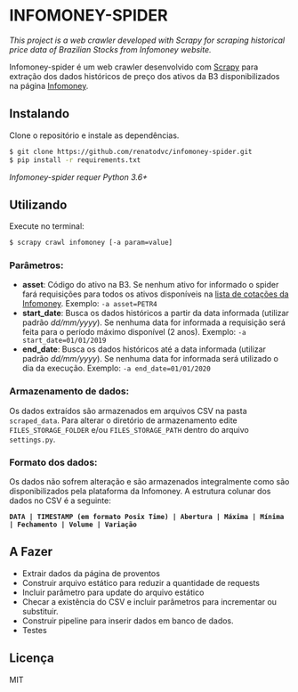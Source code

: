 # INFOMONEY-SPIDER 
*This project is a web crawler developed with Scrapy for scraping historical price data of Brazilian Stocks from Infomoney website.*

Infomoney-spider é um web crawler desenvolvido com [Scrapy](https://scrapy.org/) para extração dos dados históricos de preço dos ativos da B3 disponibilizados na página [Infomoney](https://www.infomoney.com.br/).

## Instalando
Clone o repositório e instale as dependências.
```sh
$ git clone https://github.com/renatodvc/infomoney-spider.git
$ pip install -r requirements.txt
```
*Infomoney-spider requer Python 3.6+*

## Utilizando 
Execute no terminal:
```sh
$ scrapy crawl infomoney [-a param=value] 
```
### Parâmetros:
* **asset**: Código do ativo na B3. Se nenhum ativo for informado o spider fará requisições para todos os ativos disponíveis na [lista de cotações da Infomoney](https://www.infomoney.com.br/ferramentas/altas-e-baixas/).
Exemplo: `-a asset=PETR4` 
* **start_date**: Busca os dados históricos a partir da data informada (utilizar padrão *dd/mm/yyyy*). Se nenhuma data for informada a requisição será feita para o período máximo disponível (2 anos).
Exemplo:  `-a start_date=01/01/2019` 
* **end_date**: Busca os dados históricos até a data informada (utilizar padrão *dd/mm/yyyy*). Se nenhuma data for informada será utilizado o dia da execução. 
Exemplo:  `-a end_date=01/01/2020` 

### Armazenamento de dados:
Os dados extraídos são armazenados em arquivos CSV na pasta `scraped_data`. Para alterar o diretório de armazenamento edite `FILES_STORAGE_FOLDER` e/ou `FILES_STORAGE_PATH` dentro do arquivo `settings.py`.

### Formato dos dados:
Os dados não sofrem alteração e são armazenados integralmente como são disponibilizados pela plataforma da Infomoney. A estrutura colunar dos dados no CSV é a seguinte:

**`DATA | TIMESTAMP (em formato Posix Time) | Abertura | Máxima | Mínima | Fechamento | Volume | Variação`**

## A Fazer
 - Extrair dados da página de proventos
 - Construir arquivo estático para reduzir a quantidade de requests
 - Incluir parâmetro para update do arquivo estático
 - Checar a existência do CSV e incluir parâmetros para incrementar ou substituir.
 - Construir pipeline para inserir dados em banco de dados.
 - Testes

## Licença
MIT